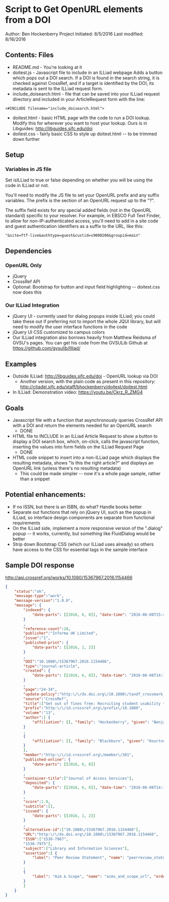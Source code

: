 # Script to Get OpenURL elements from a DOI
Author: Ben Hockenberry
Project Initiated: 8/5/2016
Last modified: 8/16/2016

## Contents: Files
 * README.md - You're looking at it
 * doitest.js - Javascript file to include in an ILLiad webpage
	Adds a button which pops out a DOI search. If a DOI is found in the search string, it is checked against CrossRef, and if a target is identified by the DOI, its metadata is sent to the ILLiad request form.
 * include_doisearch.html - file that can be saved into your ILLiad request directory and included in your ArticleRequest form with the line:
 ```
 <#INCLUDE filename="include_doisearch.html">
 ``` 
 * doitest.html - basic HTML page with the code to run a DOI lookup.  Modify this for wherever you want to host your lookup. Ours is in Libguides: http://libguides.sjfc.edu/doi
 * doitest.css - fairly basic CSS to style up doitest.html -- to be trimmed down further

 
## Setup

### Variables in JS file
Set isILLiad to true or false depending on whether you will be using the code in ILLiad or not.

You'll need to modify the JS file to set your OpenURL prefix and any suffix variables. The prefix is the section of an OpenURL request up to the "?".

The suffix field exists for any special added fields (not in the OpenURL standard) specific to your resolver. For example, in EBSCO Full Text Finder, to allow for non-IP-authenticated access, you'll need to add in a site code and guest authentication identifiers as a suffix to the URL, like this:
```
"&site=ftf-live&authtype=guest&custid=s9000206&groupid=main"
```

## Dependencies

### OpenURL Only
 * jQuery
 * CrossRef API
 * Optional: Bootstrap for button and input field highlighting -- doitest.css now does this
 
### Our ILLiad Integration
 * jQuery UI - currently used for dialog popups inside ILLiad; you could take these out if preferring not to import the whole JQUI library, but will need to modify the user interface functions in the code
 * jQuery UI CSS customized to campus colors
 * Our ILLiad integration also borrows heavily from Matthew Reidsma of GVSU's pages. You can get his code from the GVSULib Github at https://github.com/gvsulib/Illiad/
 
## Examples
 * Outside ILLiad: http://libguides.sjfc.edu/doi - OpenURL lookup via DOI
	* Another version, with the plain code as present in this repository: http://citadel.sjfc.edu/staff/bhockenberry/doitest/doitest.html
 * In ILLiad: Demonstration video: https://youtu.be/Ckrz_R_ZMG4
	
## Goals
 * Javascript file with a function that asynchronously queries CrossRef API with a DOI and return the elements needed for an OpenURL search
	* DONE
 * HTML file to INCLUDE in an ILLiad Article Request to show a button to display a DOI search box, which, on-click, calls the javascript function, inserting the values into form fields on the ILLiad Request Page
    * DONE
 * HTML code snippet to insert into a non-ILLiad page which displays the resulting metadata, shows "Is this the right article?" and displays an OpenURL link (unless there's no resulting metadata)
    * This could be made simpler -- now it's a whole page sample, rather than a snippet

## Potential enhancements:
 * If no ISSN, but there is an ISBN, do what? Handle books better
 * Separate out functions that rely on jQuery UI, such as the popup in ILLiad, so interface design components are separate from functional requirements
 * On the ILLiad side, implement a more responsive version of the ".dialog" popup -- it works, currently, but something like FluidDialog would be better
 * Strip down Bootstrap CSS (which our ILLiad uses already) so others have access to the CSS for essential tags in the sample interface
 
## Sample DOI response
http://api.crossref.org/works/10.1080/15367967.2016.1154466
```json
{
    "status":"ok",
    "message-type":"work",
    "message-version":"1.0.0",
    "message": {
        "indexed": {
            "date-parts": [[2016, 6, 8]], "date-time": "2016-06-08T15:41:39Z", "timestamp": 1465400499128
        }
        ,
        "reference-count":28,
        "publisher":"Informa UK Limited",
        "issue":"1",
        "published-print": {
            "date-parts": [[2016, 1, 2]]
        }
        ,
        "DOI":"10.1080\/15367967.2016.1154466",
        "type":"journal-article",
        "created": {
            "date-parts": [[2016, 6, 8]], "date-time": "2016-06-08T14:15:19Z", "timestamp": 1465395319000
        }
        ,
        "page":"24-34",
        "update-policy":"http:\/\/dx.doi.org\/10.1080\/tandf_crossmark_01",
        "source":"CrossRef",
        "title":["Get out of fines free: Recruiting student usability testers via fine waivers"],
        "prefix":"http:\/\/id.crossref.org\/prefix\/10.1080",
        "volume":"13",
        "author":[ {
            "affiliation": [], "family": "Hockenberry", "given": "Benjamin"
        }
        ,
        {
            "affiliation": [], "family": "Blackburn", "given": "Kourtney"
        }
        ],
        "member":"http:\/\/id.crossref.org\/member\/301",
        "published-online": {
            "date-parts": [[2016, 6, 8]]
        }
        ,
        "container-title":["Journal of Access Services"],
        "deposited": {
            "date-parts": [[2016, 6, 8]], "date-time": "2016-06-08T14:15:20Z", "timestamp": 1465395320000
        }
        ,
        "score":1.0,
        "subtitle":[],
        "issued": {
            "date-parts": [[2016, 1, 2]]
        }
        ,
        "alternative-id":["10.1080\/15367967.2016.1154466"],
        "URL":"http:\/\/dx.doi.org\/10.1080\/15367967.2016.1154466",
        "ISSN":["1536-7967",
        "1536-7975"],
        "subject":["Library and Information Sciences"],
        "assertion":[ {
            "label": "Peer Review Statement", "name": "peerreview_statement", "order": 1, "value": "The publishing and review policy for this title is described in its Aims & Scope."
        }
        ,
        {
            "label": "Aim & Scope", "name": "aims_and_scope_url", "order": 2, "URL": "http:\/\/www.tandfonline.com\/action\/journalInformation?show=aimsScope&journalCode=wjas20", "value": "http:\/\/www.tandfonline.com\/action\/journalInformation?show=aimsScope&journalCode=wjas20"
        }
        ]
    }
}
```

